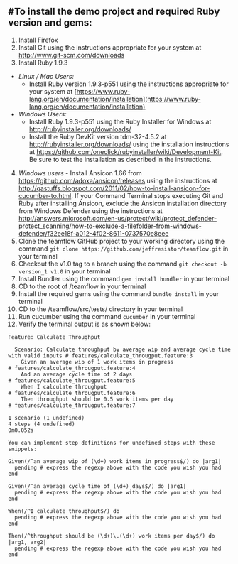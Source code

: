 #To install the demo project and required Ruby version and gems:
---------------------------------------------------------------
1.  Install Firefox
2.  Install Git using the instructions appropriate for your system at http://www.git-scm.com/downloads
3.  Install Ruby 1.9.3
  - *Linux / Mac Users:*
    - Install Ruby version 1.9.3-p551 using the instructions appropriate for your system at [https://www.ruby-lang.org/en/documentation/installation](https://www.ruby-lang.org/en/documentation/installation)
  - *Windows Users:* 
    - Install Ruby 1.9.3-p551 using the Ruby Installer for Windows at http://rubyinstaller.org/downloads/
    - Install the Ruby DevKit version tdm-32-4.5.2 at http://rubyinstaller.org/downloads/ using the installation instructions at https://github.com/oneclick/rubyinstaller/wiki/Development-Kit. Be sure to test the installation as described in the instructions.
4.  *Windows users* - Install Ansicon 1.66 from https://github.com/adoxa/ansicon/releases using the instructions at http://qastuffs.blogspot.com/2011/02/how-to-install-ansicon-for-cucumber-to.html. If your Command Terminal stops executing Git and Ruby after installing Ansicon, exclude the Ansicon installation directory from Windows Defender using the instructions at http://answers.microsoft.com/en-us/protect/wiki/protect_defender-protect_scanning/how-to-exclude-a-filefolder-from-windows-defender/f32ee18f-a012-4f02-8611-0737570e8eee
5.  Clone the teamflow GitHub project to your working directory using the command `git clone https://github.com/jeffresistor/teamflow.git` in your terminal
6. Checkout the v1.0 tag to a branch using the command `git checkout -b version_1 v1.0` in your terminal
7.  Install Bundler using the command `gem install bundler` in your terminal
8.  CD to the root of /teamflow in your terminal
9.  Install the required gems using the command `bundle install` in your terminal
10.  CD to the /teamflow/src/tests/ directory in your terminal
11. Run cucumber using the command `cucumber` in your terminal
12. Verify the terminal output is as shown below:

```
Feature: Calculate Throughput

  Scenario: Calculate throughput by average wip and average cycle time with valid inputs # features/calculate_througput.feature:3
    Given an average wip of 1 work items in progress                                     # features/calculate_througput.feature:4
    And an average cycle time of 2 days                                                  # features/calculate_througput.feature:5
    When I calculate throughput                                                          # features/calculate_througput.feature:6
    Then throughput should be 0.5 work items per day                                     # features/calculate_througput.feature:7

1 scenario (1 undefined)
4 steps (4 undefined)
0m0.052s

You can implement step definitions for undefined steps with these snippets:

Given(/^an average wip of (\d+) work items in progress$/) do |arg1|
  pending # express the regexp above with the code you wish you had
end

Given(/^an average cycle time of (\d+) days$/) do |arg1|
  pending # express the regexp above with the code you wish you had
end

When(/^I calculate throughput$/) do
  pending # express the regexp above with the code you wish you had
end

Then(/^throughput should be (\d+)\.(\d+) work items per day$/) do |arg1, arg2|
  pending # express the regexp above with the code you wish you had
end
```
